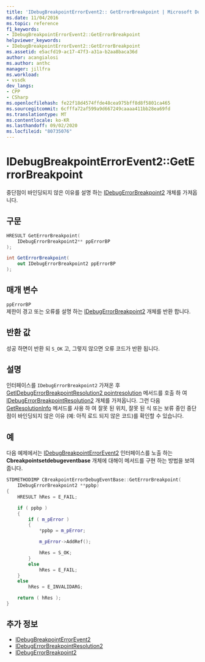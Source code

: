 ```yaml
---
title: 'IDebugBreakpointErrorEvent2:: GetErrorBreakpoint | Microsoft Docs'
ms.date: 11/04/2016
ms.topic: reference
f1_keywords:
- IDebugBreakpointErrorEvent2::GetErrorBreakpoint
helpviewer_keywords:
- IDebugBreakpointErrorEvent2::GetErrorBreakpoint
ms.assetid: e5acfd19-ac17-47f3-a31a-b2aa8baca36d
author: acangialosi
ms.author: anthc
manager: jillfra
ms.workload:
- vssdk
dev_langs:
- CPP
- CSharp
ms.openlocfilehash: fe22f18d4574ffde48cea975bff8d8f5801ca465
ms.sourcegitcommit: 6cfffa72af599a9d667249caaaa411bb28ea69fd
ms.translationtype: MT
ms.contentlocale: ko-KR
ms.lasthandoff: 09/02/2020
ms.locfileid: "80735076"
---
```

# <a name="idebugbreakpointerrorevent2geterrorbreakpoint"></a>IDebugBreakpointErrorEvent2::GetErrorBreakpoint
중단점이 바인딩되지 않은 이유를 설명 하는 [IDebugErrorBreakpoint2](../../../extensibility/debugger/reference/idebugerrorbreakpoint2.md) 개체를 가져옵니다.

## <a name="syntax"></a>구문

```cpp
HRESULT GetErrorBreakpoint( 
    IDebugErrorBreakpoint2** ppErrorBP
);
```

```csharp
int GetErrorBreakpoint( 
    out IDebugErrorBreakpoint2 ppErrorBP
);
```

## <a name="parameters"></a>매개 변수
`ppErrorBP`\
제한이 경고 또는 오류를 설명 하는 [IDebugErrorBreakpoint2](../../../extensibility/debugger/reference/idebugerrorbreakpoint2.md) 개체를 반환 합니다.

## <a name="return-value"></a>반환 값
성공 하면이 반환 되 `S_OK` 고, 그렇지 않으면 오류 코드가 반환 됩니다.

## <a name="remarks"></a>설명
인터페이스를 `IDebugErrorBreakpoint2` 가져온 후 [GetIDebugErrorBreakpointResolution2 pointresolution](../../../extensibility/debugger/reference/idebugerrorbreakpoint2-getbreakpointresolution.md) 메서드를 호출 하 여 [IDebugErrorBreakpointResolution2](../../../extensibility/debugger/reference/idebugerrorbreakpointresolution2.md) 개체를 가져옵니다. 그런 다음 [GetResolutionInfo](../../../extensibility/debugger/reference/idebugerrorbreakpointresolution2-getresolutioninfo.md) 메서드를 사용 하 여 잘못 된 위치, 잘못 된 식 또는 보류 중인 중단점이 바인딩되지 않은 이유 (예: 아직 로드 되지 않은 코드)를 확인할 수 있습니다.

## <a name="example"></a>예
다음 예제에서는 [IDebugBreakpointErrorEvent2](../../../extensibility/debugger/reference/idebugbreakpointerrorevent2.md) 인터페이스를 노출 하는 **Cbreakpointsetdebugeventbase** 개체에 대해이 메서드를 구현 하는 방법을 보여 줍니다.

```cpp
STDMETHODIMP CBreakpointErrorDebugEventBase::GetErrorBreakpoint(
    IDebugErrorBreakpoint2 **ppbp)
{
    HRESULT hRes = E_FAIL;

    if ( ppbp )
    {
        if ( m_pError )
        {
            *ppbp = m_pError;

            m_pError->AddRef();

            hRes = S_OK;
        }
        else
            hRes = E_FAIL;
    }
    else
        hRes = E_INVALIDARG;

    return ( hRes );
}
```

## <a name="see-also"></a>추가 정보
- [IDebugBreakpointErrorEvent2](../../../extensibility/debugger/reference/idebugbreakpointerrorevent2.md)
- [IDebugErrorBreakpointResolution2](../../../extensibility/debugger/reference/idebugerrorbreakpointresolution2.md)
- [IDebugErrorBreakpoint2](../../../extensibility/debugger/reference/idebugerrorbreakpoint2.md)
